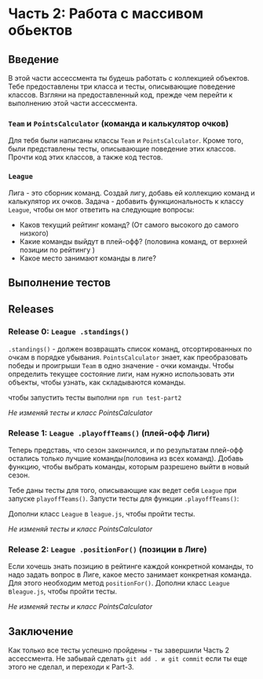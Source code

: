 # Часть 2: Работа с массивом обьектов

## Введение

В этой части ассессмента ты будешь работать с коллекцией объектов. Тебе предоставлены три класса и тесты, описывающие поведение классов. Взгляни на предоставленный код, прежде чем перейти к выполнению этой части ассессмента.

### `Team` и `PointsCalculator` (команда и калькулятор очков)

Для тебя были написаны классы `Team` и `PointsCalculator`. Кроме того, были представлены тесты, описывающие поведение этих классов. Прочти код этих классов, а также код тестов.

### `League`

Лига - это сборник команд. Создай лигу, добавь ей коллекцию команд и калькулятор их очков. Задача - добавить функциональность к классу `League`, чтобы он мог ответить на следующие вопросы:

- Каков текущий рейтинг команд? (От самого высокого до самого низкого)
- Какие команды выйдут в плей-офф? (половина команд, от верхней позиции по рейтингу )
- Какое место занимают команды в лиге?

## Выполнение тестов

## Releases

### Release 0: `League .standings()`

`.standings()` - должен возвращать список команд, отсортированных по очкам в порядке убывания.
`PointsCalculator` знает, как преобразовать победы и проигрыши `Team` в одно значение - очки команды. Чтобы определить текущее состояние лиги, нам нужно использовать эти объекты, чтобы узнать, как складываются команды.

чтобы запустить тесты выполни `npm run test-part2`


_Не изменяй тесты и класс PointsCalculator_

### Release 1: `League .playoffTeams()` (плей-офф Лиги)

Теперь представь, что сезон закончился, и по результатам плей-офф остались только лучшие команды(половина из всех команд). Добавь функцию, чтобы выбрать команды, которым разрешено выйти в новый сезон.

Тебе даны тесты для того, описывающие как ведет себя `League` при запуске `playoffTeams()`. Запусти тесты для функции `.playoffTeams()`:

Дополни класс `League` в `league.js`, чтобы пройти тесты.

_Не изменяй тесты и класс PointsCalculator_

### Release 2: `League .positionFor()` (позиции в Лиге)

Если хочешь знать позицию в рейтинге каждой конкретной команды, то надо задать вопрос в Лиге, какое место занимает конкретная команда. Для этого необходим метод `positionFor()`.
Дополни класс `League` в`league.js`, чтобы пройти тесты.

_Не изменяй тесты и класс PointsCalculator_

## Заключение

Как только все тесты успешно пройдены - ты завершили Часть 2 ассессмента. Не забывай сделать `git add . и git commit` если ты еще этого не сделал, и переходи к Part-3.
